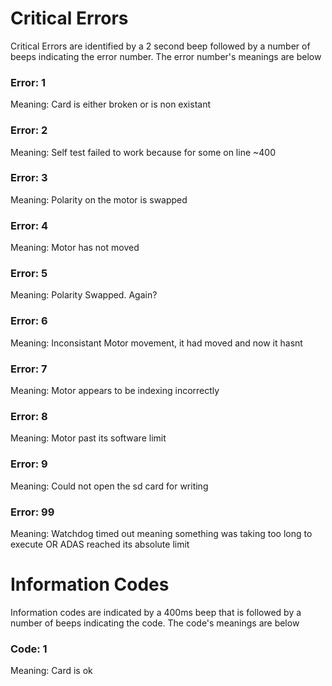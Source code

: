 # Critical Errors

Critical Errors are identified by a 2 second beep followed by a number of beeps indicating the error number. The error number's meanings are below

### Error: 1

Meaning: Card is either broken or is non existant

### Error: 2

Meaning: Self test failed to work because for some on line ~400

### Error: 3

Meaning: Polarity on the motor is swapped

### Error: 4

Meaning: Motor has not moved

### Error: 5

Meaning: Polarity Swapped. Again?

### Error: 6

Meaning: Inconsistant Motor movement, it had moved and now it hasnt

### Error: 7

Meaning: Motor appears to be indexing incorrectly

### Error: 8

Meaning: Motor past its software limit

### Error: 9

Meaning: Could not open the sd card for writing

### Error: 99

Meaning: Watchdog timed out meaning something was taking too long to execute OR ADAS reached its absolute limit

# Information Codes

Information codes are indicated by a 400ms beep that is followed by a number of beeps indicating the code. The code's meanings are below

### Code: 1

Meaning: Card is ok

